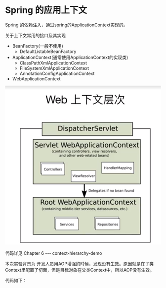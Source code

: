 
# Spring 的应用上下文


Spring 的依赖注入，通过spring的ApplicationContext实现的。

关于上下文常用的接口及其实现

* BeanFactory(一般不使用)
  * DefaultListableBeanFactory
* ApplicationContext(通常使用ApplicationContext的实现类)
  * ClassPathXmlApplicationContext
  * FileSystemXmlApplicationContext
  * AnnotationConfigApplicationContext
* WebApplicationContext


![](images/2022-04-27-09-55-20.png)

代码详见
Chapter 6 ---  context-hierarchy-demo

本次实验背景为 开发人员用AOP增强的时候，发现没有生效。原因就是在子类Context里配置了切面，但是目标对象在父类Context中，所以AOP没有生效。


代码如下：

